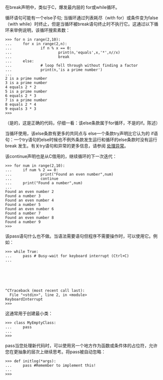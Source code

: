 在break声明中，类似于C，爆发最内层的 for或while循环。

循环语句可能有一个else子句; 当循环通过列表耗尽（with for）或条件变为false（with while）时终止，但是当循环被break语句终止时不执行它。这通过以下循环来举例说明，该循环搜索素数：

```
>>> for n in range(2,10):
...     for x in range(2,n):
...             if n % x == 0:
...                     print(n,'equals',x,'*',n//x)
...                     break
...     else:
...             # loop fell through without finding a factor
...             print(n,'is a prime number')
...
2 is a prime number
3 is a prime number
4 equals 2 * 2
5 is a prime number
6 equals 2 * 3
7 is a prime number
8 equals 2 * 4
9 equals 3 * 3
>>>
```

（是的，这是正确的代码，仔细一看：该else条款属于for循环，不是的if。陈述）

当循环使用，该else条款有更多的共同点与 else一个条款try声明比它认为的 if语句：一个try语句的else时候也不例外条款发生运行和循环的else条款时没有运行break 发生。有关try语句和异常的更多信息，请参阅 [处理异常](https://docs.python.org/3/tutorial/errors.html#tut-handling)。

该continue声明也是从C借用的，继续循环的下一次迭代：

```
>>> for num in range(2,10):
...     if num % 2 == 0:
...             print("Found an even number",num)
...             continue
...     print("Found a number",num)
...
Found an even number 2
Found a number 3
Found an even number 4
Found a number 5
Found an even number 6
Found a number 7
Found an even number 8
Found a number 9
>>>
```

该pass语句什么也不做。当语法需要语句但程序不需要操作时，可以使用它。例如：

```
>>> while True:
...     pass # Busy-wait for keyboard interrupt (Ctrl+C)
...






^CTraceback (most recent call last):
  File "<stdin>", line 2, in <module>
KeyboardInterrupt
>>>
```

这通常用于创建最小类：

```
>>> class MyEmptyClass:
...     pass
...
>>>
```

pass当您处理新代码时，可以使用另一个地方作为函数或条件体的占位符，允许您在更抽象的层次上继续思考。将pass被自动忽略：

```
>>> def initlog(*args):
...     pass #Remember to implement this!
...
>>>

```



